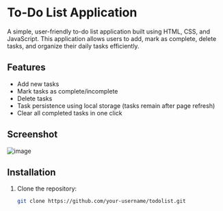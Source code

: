 # To-Do List Application

A simple, user-friendly to-do list application built using HTML, CSS, and JavaScript. This application allows users to add, mark as complete, delete tasks, and organize their daily tasks efficiently.

## Features

- Add new tasks
- Mark tasks as complete/incomplete
- Delete tasks
- Task persistence using local storage (tasks remain after page refresh)
- Clear all completed tasks in one click

## Screenshot

![image](https://github.com/user-attachments/assets/b9268706-5b30-415e-a0fb-baa4e803d736)


## Installation

1. Clone the repository:

   ```bash
   git clone https://github.com/your-username/todolist.git
